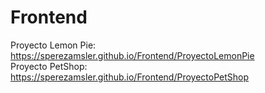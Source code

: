 # Frontend
Proyecto Lemon Pie: https://sperezamsler.github.io/Frontend/ProyectoLemonPie
<br>
Proyecto PetShop: https://sperezamsler.github.io/Frontend/ProyectoPetShop
